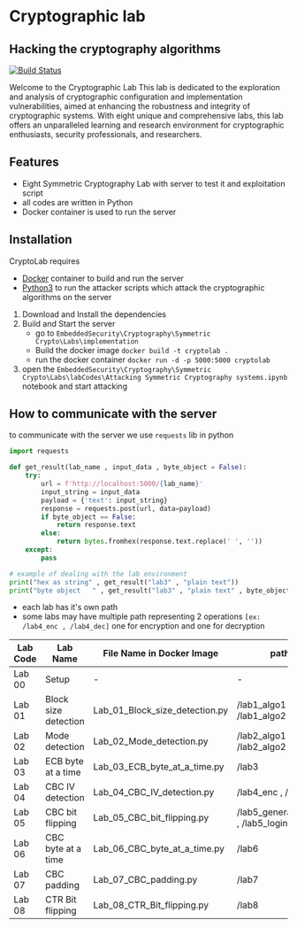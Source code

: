 # Cryptographic lab
## Hacking the cryptography algorithms


[![Build Status](https://travis-ci.org/joemccann/dillinger.svg?branch=master)](https://travis-ci.org/joemccann/dillinger)

Welcome to the Cryptographic Lab This lab is dedicated to the exploration and analysis of cryptographic configuration and implementation vulnerabilities, aimed at enhancing the robustness and integrity of cryptographic systems. With eight unique and comprehensive labs, this lab offers an unparalleled learning and research environment for cryptographic enthusiasts, security professionals, and researchers.

## Features

- Eight Symmetric Cryptography Lab with server to test it and exploitation script
- all codes are written in Python
- Docker container is used to run the server


## Installation

CryptoLab requires 
* [Docker](https://www.docker.com/products/docker-desktop/) container to build and run the server
* [Python3](https://www.python.org/downloads/) to run the attacker scripts which attack the cryptographic algorithms on the server

1. Download and Install the dependencies
2. Build and Start the server
    * go to `EmbeddedSecurity\Cryptography\Symmetric Crypto\Labs\implementation`
    * Build the docker image `docker build -t cryptolab .`
    * run the docker container `docker run -d -p 5000:5000 cryptolab`
3. open the `EmbeddedSecurity\Cryptography\Symmetric Crypto\Labs\labCodes\Attacking Symmetric Cryptography systems.ipynb` notebook and start attacking

## How to communicate with the server

to communicate with the server we use `requests` lib in python
```python
import requests

def get_result(lab_name , input_data , byte_object = False):
    try:
        url = f'http://localhost:5000/{lab_name}'
        input_string = input_data
        payload = {'text': input_string}
        response = requests.post(url, data=payload)
        if byte_object == False:
            return response.text
        else:
            return bytes.fromhex(response.text.replace(' ', ''))
    except:
        pass

# example of dealing with the lab environment
print("hex as string" , get_result("lab3" , "plain text"))
print("byte object   " , get_result("lab3" , "plain text" , byte_object=True ))
```
- each lab has it's own path
- some labs may have multiple path representing 2 operations `[ex: /lab4_enc , /lab4_dec]` one for encryption and one for decryption

| Lab Code | Lab Name               | File Name in Docker Image               | path/s           |
|----------|------------------------|----------------------------------------|----------------|
| Lab 00   | Setup                  | -                                      | -              |
| Lab 01   | Block size detection   | Lab_01_Block_size_detection.py         | /lab1_algo1 , /lab1_algo2 |
| Lab 02   | Mode detection         | Lab_02_Mode_detection.py               | /lab2_algo1 , /lab2_algo2          |
| Lab 03   | ECB byte at a time     | Lab_03_ECB_byte_at_a_time.py           | /lab3          |
| Lab 04   | CBC IV detection       | Lab_04_CBC_IV_detection.py             | /lab4_enc , /lab4_dec         |
| Lab 05   | CBC bit flipping       | Lab_05_CBC_bit_flipping.py             | /lab5_generate_cookie , /lab5_login           |
| Lab 06   | CBC byte at a time     | Lab_06_CBC_byte_at_a_time.py           | /lab6          |
| Lab 07   | CBC padding            | Lab_07_CBC_padding.py                  | /lab7          |
| Lab 08   | CTR Bit flipping       | Lab_08_CTR_Bit_flipping.py             | /lab8          |


